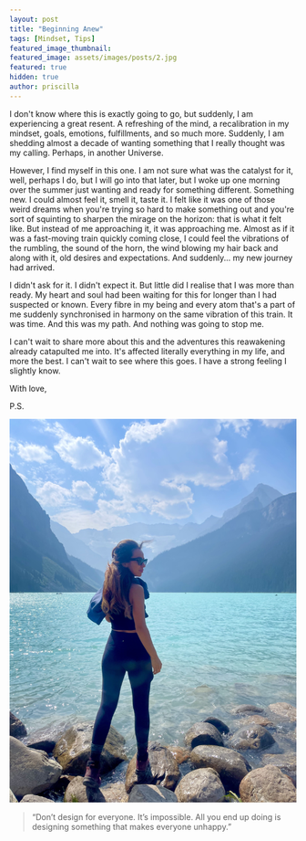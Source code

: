 ```yaml
---
layout: post
title: "Beginning Anew"
tags: [Mindset, Tips]
featured_image_thumbnail:
featured_image: assets/images/posts/2.jpg
featured: true
hidden: true
author: priscilla
---
```


I don't know where this is exactly going to go, but suddenly, I am experiencing a great resent. A refreshing of the mind, a recalibration in my mindset, goals, emotions, fulfillments, and so much more. Suddenly, I am shedding almost a decade of wanting something that I really thought was my calling. Perhaps, in another Universe.

However, I find myself in this one. I am not sure what was the catalyst for it, well, perhaps I do, but I will go into that later, but I woke up one morning over the summer just wanting and ready for something different. Something new. I could almost feel it, smell it, taste it. I felt like it was one of those weird dreams when you're trying so hard to make something out and you're sort of squinting to sharpen the mirage on the horizon: that is what it felt like. But instead of me approaching it, it was approaching me. Almost as if it was a fast-moving train quickly coming close, I could feel the vibrations of the rumbling, the sound of the horn, the wind blowing my hair back and along with it, old desires and expectations. And suddenly... my new journey had arrived. 

I didn't ask for it. I didn't expect it. But little did I realise that I was more than ready. My heart and soul had been waiting for this for longer than I had suspected or known. Every fibre in my being and every atom that's a part of me suddenly synchronised in harmony on the same vibration of this train. It was time. And this was my path. And nothing was going to stop me. 

I can't wait to share more about this and the adventures this reawakening already catapulted me into. It's affected literally everything in my life, and more the best. I can't wait to see where this goes. I have a strong feeling I slightly know.

With love,

P.S.

<!--more-->

![](assets/images/pages/IMG_5111.jpg#wide)

> “Don’t design for everyone. It’s impossible. All you end up doing is designing something that makes everyone unhappy.”


